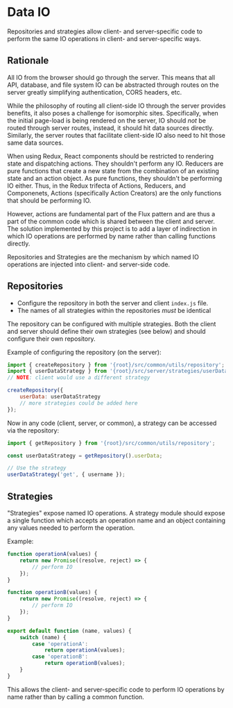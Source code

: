 # Data IO
Repositories and strategies allow client- and server-specific code to perform the same IO
operations in client- and server-specific ways.

## Rationale
All IO from the browser should go through the server.  This means that all
API, database, and file system IO can be abstracted through routes on the server greatly
simplifying authentication, CORS headers, etc.

While the philosophy of routing all client-side IO through the server provides benefits, it also
poses a challenge for isomorphic sites.  Specifically, when the initial page-load is being
rendered on the server, IO should *not* be routed through server routes, instead, it should hit
data sources directly.  Similarly, the server routes that facilitate client-side IO also need
to hit those same data sources.

When using Redux, React components should be restricted to rendering state and dispatching
actions.  They shouldn't perform any IO.  Reducers are pure functions that create a new state
from the combination of an existing state and an action object.  As pure functions, they shouldn't
be performing IO either.  Thus, in the Redux trifecta of Actions, Reducers, and Componenets,
Actions (specifically Action Creators) are the only functions that should be performing IO.

However, actions are fundamental part of the Flux pattern and are thus a part of the common code
which is shared between the client and server.  The solution implemented by this project is to
add a layer of indirection in which IO operations are performed by name rather than calling
functions directly.

Repositories and Strategies are the mechanism by which named IO operations are injected into
client- and server-side code.

## Repositories
* Configure the repository in both the server and client `index.js` file.
* The names of all strategies within the repositories *must* be identical 

The repository can be configured with multiple strategies.
Both the client and server should define their own strategies (see below) and should configure
their own repository.

Example of configuring the repository (on the server):
``` js
import { createRepository } from '{root}/src/common/utils/repository';
import { userDataStrategy } from '{root}/src/server/strategies/userDataStrategy';
// NOTE: client would use a different strategy

createRepository({
	userData: userDataStrategy
	// more strategies could be added here
});
```

Now in any code (client, server, or common), a strategy can be accessed via the repository:
``` js
import { getRepository } from '{root}/src/common/utils/repository';

const userDataStrategy = getRepository().userData;

// Use the strategy
userDataStrategy('get', { username });
```

## Strategies

"Strategies" expose named IO operations.  A strategy module should expose a single function which
accepts an operation name and an object containing any values needed to perform the operation.

Example:
``` js
function operationA(values) {
	return new Promise((resolve, reject) => {
		// perform IO
	});
}

function operationB(values) {
	return new Promise((resolve, reject) => {
		// perform IO
	});
}

export default function (name, values) {
	switch (name) {
		case 'operationA':
			return operationA(values);
		case 'operationB':
			return operationB(values);
	}
}
```

This allows the client- and server-specific code to perform IO operations by name rather than
by calling a common function.
